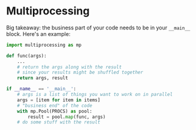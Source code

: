 # Multiprocessing

Big takeaway: the business part of your code needs to be in your `__main__`
block. Here's an example:

```python
import multiprocessing as mp

def func(args):
    ...
    # return the args along with the result
    # since your results might be shuffled together
    return args, result

if __name__ == '__main__':
    # args is a list of things you want to work on in parallel
    args = [item for item in items]
    # "business end" of the code
    with mp.Pool(PROCS) as pool:
        result = pool.map(func, args)
    # do some stuff with the result
```